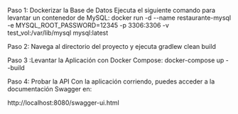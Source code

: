 Paso 1: Dockerizar la Base de Datos
Ejecuta el siguiente comando para levantar un contenedor de MySQL:
docker run -d --name restaurante-mysql -e MYSQL_ROOT_PASSWORD=12345 -p 3306:3306 -v test_vol:/var/lib/mysql mysql:latest 

Paso 2: Navega al directorio del proyecto y ejecuta
gradlew clean build

Paso 3 :Levantar la Aplicación con Docker Compose:
docker-compose up --build

Paso 4: Probar la API
Con la aplicación corriendo, puedes acceder a la documentación Swagger en:

http://localhost:8080/swagger-ui.html
